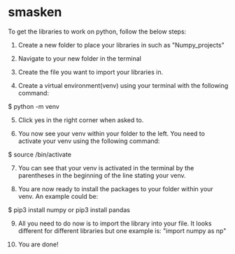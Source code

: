 # smasken

To get the libraries to work on python, follow the below steps:

1. Create a new folder to place your libraries in such as "Numpy_projects"

2. Navigate to your new folder in the terminal

3. Create the file you want to import your libraries in.

4. Create a virtual environment(venv) using your terminal with the following command:

$ python<your version of python> -m venv <Your name of choice for your venv>

5. Click yes in the right corner when asked to.

6. You now see your venv within your folder to the left. You need to activate your venv using the following command:

$ source <the name of your venv>/bin/activate


7. You can see that your venv is activated in the terminal by the parentheses in the beginning of the line stating your venv.

8. You are now ready to install the packages to your folder within your venv. An example could be:

$ pip3 install numpy or pip3 install pandas

9. All you need to do now is to import the library into your file. It looks different for different libraries but one example is:
"import numpy as np"

10. You are done!

